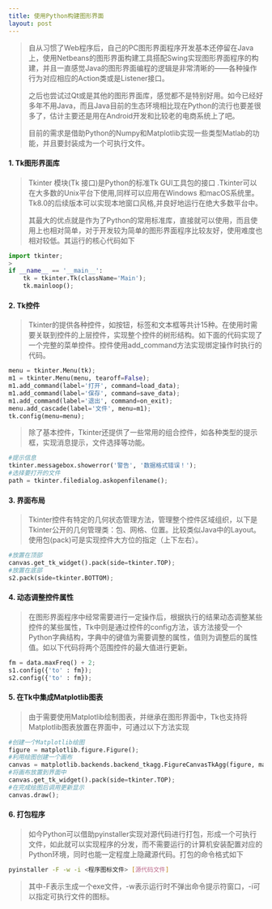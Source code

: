 ```yaml
---
title: 使用Python构建图形界面
layout: post
---
```


> 自从习惯了Web程序后，自己的PC图形界面程序开发基本还停留在Java上，使用Netbeans的图形界面构建工具搭配Swing实现图形界面程序的构建，并且一直感觉Java的图形界面编程的逻辑是非常清晰的——各种操作行为对应相应的Action类或是Listener接口。
>
> 之后也尝试过Qt或是其他的图形界面库，感觉都不是特别好用。如今已经好多年不用Java，而且Java目前的生态环境相比现在Python的流行也要差很多了，估计主要还是用在Android开发和比较老的电商系统上了吧。
> 
> 目前的需求是借助Python的Numpy和Matplotlib实现一些类型Matlab的功能，并且要封装成为一个可执行文件。

#### 1. Tk图形界面库

> Tkinter 模块(Tk 接口)是Python的标准Tk GUI工具包的接口 .Tkinter可以在大多数的Unix平台下使用,同样可以应用在Windows 和macOS系统里。Tk8.0的后续版本可以实现本地窗口风格,并良好地运行在绝大多数平台中。
>
> 其最大的优点就是作为了Python的常用标准库，直接就可以使用，而且使用上也相对简单，对于开发较为简单的图形界面程序比较友好，使用难度也相对较低。其运行的核心代码如下
>
```python
import tkinter;
>
if __name__ == '__main__':
    tk = tkinter.Tk(className='Main');
    tk.mainloop();
```

#### 2. Tk控件

> Tkinter的提供各种控件，如按钮，标签和文本框等共计15种。在使用时需要关联到控件的上层控件，实现整个控件的树形结构。如下面的代码实现了一个完整的菜单控件。控件使用add\_command方法实现绑定操作时执行的代码。
```python
menu = tkinter.Menu(tk);
m1 = tkinter.Menu(menu, tearoff=False);
m1.add_command(label='打开', command=load_data);
m1.add_command(label='保存', command=save_data);
m1.add_command(label='退出', command=on_exit);
menu.add_cascade(label='文件', menu=m1);
tk.config(menu=menu);
```
> 除了基本控件，Tkinter还提供了一些常用的组合控件，如各种类型的提示框，实现消息提示，文件选择等功能。
```python
#提示信息
tkinter.messagebox.showerror('警告', '数据格式错误！');
#选择要打开的文件
path = tkinter.filedialog.askopenfilename();
```

#### 3. 界面布局
> Tkinter控件有特定的几何状态管理方法，管理整个控件区域组织，以下是Tkinter公开的几何管理类：包、网格、位置。比较类似Java中的Layout。使用包(pack)可是实现控件大方位的指定（上下左右）。
>
```python
#放置在顶部
canvas.get_tk_widget().pack(side=tkinter.TOP);
#放置在底部
s2.pack(side=tkinter.BOTTOM);
```

#### 4. 动态调整控件属性
> 在图形界面程序中经常需要进行一定操作后，根据执行的结果动态调整某些控件的某些属性，Tk中则是通过控件的config方法，该方法接受一个Python字典结构，字典中的键值为需要调整的属性，值则为调整后的属性值。如以下代码将两个范围控件的最大值进行更新。
```python
fm = data.maxFreq() + 2;
s1.config({'to' : fm});
s2.config({'to' : fm});
```

#### 5. 在Tk中集成Matplotlib图表
> 由于需要使用Matplotlib绘制图表，并继承在图形界面中，Tk也支持将Matplotlib图表放置在界面中，可通过以下方法实现
```python
#创建一个Matplotlib绘图
figure = matplotlib.figure.Figure();
#利用绘图创建一个画布
canvas = matplotlib.backends.backend_tkagg.FigureCanvasTkAgg(figure, master=tk);
#将画布放置到界面中
canvas.get_tk_widget().pack(side=tkinter.TOP);
#在完成绘图后调用更新显示
canvas.draw();
```

#### 6. 打包程序

> 如今Python可以借助pyinstaller实现对源代码进行打包，形成一个可执行文件，如此就可以实现程序的分发，而不需要运行的计算机安装配置对应的Python环境，同时也能一定程度上隐藏源代码。打包的命令格式如下
```bash
pyinstaller -F -w -i <程序图标文件> [源代码文件]
```
> 其中-F表示生成一个exe文件，-w表示运行时不弹出命令提示符窗口，-i可以指定可执行文件的图标。
